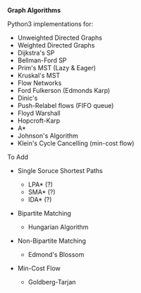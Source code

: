 **Graph Algorithms**

Python3 implementations for:
* Unweighted Directed Graphs
* Weighted Directed Graphs
* Dijkstra's SP
* Bellman-Ford SP
* Prim's MST (Lazy & Eager)
* Kruskal's MST
* Flow Networks
* Ford Fulkerson (Edmonds Karp)
* Dinic's
* Push-Relabel flows (FIFO queue)
* Floyd Warshall
* Hopcroft-Karp
* A*
* Johnson's Algorithm
* Klein's Cycle Cancelling (min-cost flow)

To Add
* Single Soruce Shortest Paths
  - LPA* (?)
  - SMA* (?)
  - IDA* (?)

* Bipartite Matching
  - Hungarian Algorithm

* Non-Bipartite Matching
  - Edmond's Blossom 

* Min-Cost Flow
  - Goldberg-Tarjan